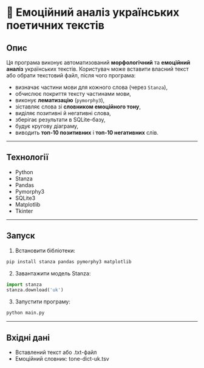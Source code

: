 # 📝 Емоційний аналіз українських поетичних текстів

## Опис
Ця програма виконує автоматизований **морфологічний** та **емоційний аналіз** українських текстів. Користувач може вставити власний текст або обрати текстовий файл, після чого програма:
- визначає частини мови для кожного слова (через `Stanza`),
- обчислює покриття тексту частинами мови,
- виконує **лематизацію** (`pymorphy3`),
- зіставляє слова зі **словником емоційного тону**,
- виділяє позитивні й негативні слова,
- зберігає результати в SQLite-базу,
- будує кругову діаграму,
- виводить **топ-10 позитивних** і **топ-10 негативних** слів.

---

## Технології
- Python 
- Stanza
- Pandas
- Pymorphy3
- SQLite3
- Matplotlib
- Tkinter

---

## Запуск

1. Встановити бібліотеки:
```bash
pip install stanza pandas pymorphy3 matplotlib
```

2. Завантажити модель Stanza:
```python
import stanza
stanza.download('uk')
```

3. Запустити програму:
```bash
python main.py
```

---

## Вхідні дані

- Вставлений текст або .txt-файл
- Емоційний словник: tone-dict-uk.tsv



